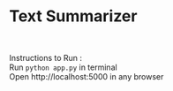 # Text Summarizer <br />
<br />

Instructions to Run : <br />
Run `python app.py` in terminal <br />
Open http://localhost:5000 in any browser <br />
